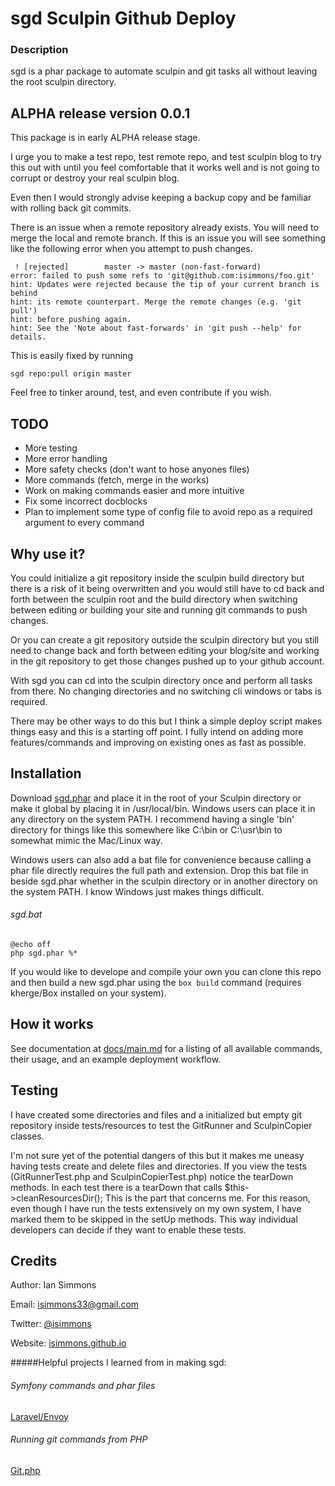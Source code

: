 # sgd Sculpin Github Deploy
### Description
sgd is a phar package to automate sculpin and git tasks all without leaving the root sculpin directory.
## ALPHA release version 0.0.1
This package is in early ALPHA release stage.

I urge you to make a test repo, test remote repo, and test sculpin blog to try this out with until you feel comfortable that it works well and is not going to corrupt or destroy your real sculpin blog.

Even then I would strongly advise keeping a backup copy and be familiar with rolling back git commits.

There is an issue when a remote repository already exists. You will need to merge the local and remote branch. If this is an issue you will see something like the following error when you attempt to push changes.
```
 ! [rejected]        master -> master (non-fast-forward)
error: failed to push some refs to 'git@github.com:isimmons/foo.git'
hint: Updates were rejected because the tip of your current branch is behind
hint: its remote counterpart. Merge the remote changes (e.g. 'git pull')
hint: before pushing again.
hint: See the 'Note about fast-forwards' in 'git push --help' for details.
```
This is easily fixed by running 
```
sgd repo:pull origin master
```

Feel free to tinker around, test, and even contribute if you wish.

## TODO
* More testing
* More error handling
* More safety checks (don't want to hose anyones files)
* More commands (fetch, merge in the works)
* Work on making commands easier and more intuitive
* Fix some incorrect docblocks
* Plan to implement some type of config file to avoid repo as a required argument to every command

## Why use it?
You could initialize a git repository inside the sculpin build directory but there is a risk of it being overwritten and you would still have to cd back and forth between the sculpin root and the build directory when switching between editing or building your site and running git commands to push changes.

Or you can create a git repository outside the sculpin directory but you still need to change back and forth between editing your blog/site and working in the git repository to get those changes pushed up to your github account.

With sgd you can cd into the sculpin directory once and perform all tasks from there. No changing directories and no switching cli windows or tabs is required.

There may be other ways to do this but I think a simple deploy script makes things easy and this is a starting off point. I fully intend on adding more features/commands and improving on existing ones as fast as possible.

## Installation
Download [sgd.phar](https://github.com/isimmons/sgd/raw/master/sgd.phar) and place it in the root of your Sculpin directory or make it global by placing it in /usr/local/bin. Windows users can place it in any directory on the system PATH. I recommend having a single 'bin' directory for things like this somewhere like C:\bin or C:\usr\bin to somewhat mimic the Mac/Linux way.

Windows users can also add a bat file for convenience because calling a phar file directly requires the full path and extension. Drop this bat file in beside sgd.phar whether in the sculpin directory or in another directory on the system PATH. I know Windows just makes things difficult.
###### sgd.bat
```
@echo off
php sgd.phar %*
```

If you would like to develope and compile your own you can clone this repo and then build a new sgd.phar using the `box build` command (requires kherge/Box installed on your system).


## How it works
See documentation at [docs/main.md](https://github.com/isimmons/sgd/tree/master/docs/main.md) for a listing of all available commands, their usage, and an example deployment workflow.

## Testing
I have created some directories and files and a initialized but empty git repository inside tests/resources to test the GitRunner and SculpinCopier classes.

I'm not sure yet of the potential dangers of this but it makes me uneasy having tests create and delete files and directories. If you view the tests (GitRunnerTest.php and SculpinCopierTest.php) notice the tearDown methods. In each test there is a tearDown that calls $this->cleanResourcesDir(); This is the part that concerns me. For this reason, even though I have run the tests extensively on my own system, I have marked them to be skipped in the setUp methods. This way individual developers can decide if they want to enable these tests.

## Credits
Author: Ian Simmons

Email: [isimmons33@gmail.com](mailto:isimmons33@gmail.com)

Twitter: [@isimmons](https://twitter.com/isimmons33)

Website: [isimmons.github.io](http://isimmons.github.io)

#####Helpful projects I learned from in making sgd:
###### Symfony commands and phar files
[Laravel/Envoy](https://github.com/laravel/envoy)
###### Running git commands from PHP
[Git.php](https://github.com/kbjr/Git.php)